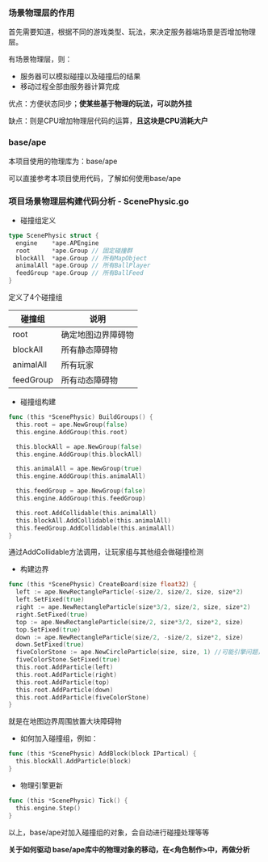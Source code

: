 ### 场景物理层的作用

首先需要知道，根据不同的游戏类型、玩法，来决定服务器端场景是否增加物理层。

有场景物理层，则：
  - 服务器可以模拟碰撞以及碰撞后的结果
  - 移动过程全部由服务器计算完成

优点：方便状态同步；**使某些基于物理的玩法，可以防外挂**

缺点：则是CPU增加物理层代码的运算，**且这块是CPU消耗大户**


### base/ape

本项目使用的物理库为：base/ape

可以直接参考本项目使用代码，了解如何使用base/ape


### 项目场景物理层构建代码分析 - ScenePhysic.go

  - 碰撞组定义
  ```go
  type ScenePhysic struct {
  	engine    *ape.APEngine
  	root      *ape.Group // 固定碰撞群
  	blockAll  *ape.Group // 所有MapObject
  	animalAll *ape.Group // 所有BallPlayer
  	feedGroup *ape.Group // 所有BallFeed
  }
  ```
  定义了4个碰撞组

  碰撞组     | 说明
  ----------|-------------------------
  root      | 确定地图边界障碍物
  blockAll  | 所有静态障碍物
  animalAll | 所有玩家
  feedGroup | 所有动态障碍物


  - 碰撞组构建
  ```go
  func (this *ScenePhysic) BuildGroups() {
  	this.root = ape.NewGroup(false)
  	this.engine.AddGroup(this.root)

  	this.blockAll = ape.NewGroup(false)
  	this.engine.AddGroup(this.blockAll)

  	this.animalAll = ape.NewGroup(true)
  	this.engine.AddGroup(this.animalAll)

  	this.feedGroup = ape.NewGroup(false)
  	this.engine.AddGroup(this.feedGroup)

  	this.root.AddCollidable(this.animalAll)
  	this.blockAll.AddCollidable(this.animalAll)
  	this.feedGroup.AddCollidable(this.animalAll)
  }
  ```
  通过AddCollidable方法调用，让玩家组与其他组会做碰撞检测

  - 构建边界
  ```go
  func (this *ScenePhysic) CreateBoard(size float32) {
  	left := ape.NewRectangleParticle(-size/2, size/2, size, size*2)
  	left.SetFixed(true)
  	right := ape.NewRectangleParticle(size*3/2, size/2, size, size*2)
  	right.SetFixed(true)
  	top := ape.NewRectangleParticle(size/2, size*3/2, size*2, size)
  	top.SetFixed(true)
  	down := ape.NewRectangleParticle(size/2, -size/2, size*2, size)
  	down.SetFixed(true)
  	fiveColorStone := ape.NewCircleParticle(size, size, 1) //可能引擎问题，右上角会穿透，要堵一下
  	fiveColorStone.SetFixed(true)
  	this.root.AddParticle(left)
  	this.root.AddParticle(right)
  	this.root.AddParticle(top)
  	this.root.AddParticle(down)
  	this.root.AddParticle(fiveColorStone)
  }
  ```
  就是在地图边界周围放置大块障碍物

  - 如何加入碰撞组，例如：
  ```go
  func (this *ScenePhysic) AddBlock(block IPartical) {
  	this.blockAll.AddParticle(block)
  }
  ```

  - 物理引擎更新
  ```go
  func (this *ScenePhysic) Tick() {
  	this.engine.Step()
  }
  ```

以上，base/ape对加入碰撞组的对象，会自动进行碰撞处理等等


**关于如何驱动 base/ape库中的物理对象的移动，在<角色制作>中，再做分析**
